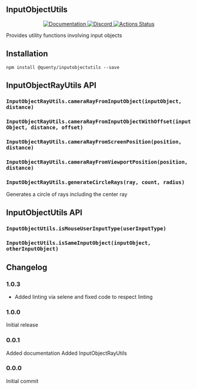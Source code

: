 ## InputObjectUtils
<div align="center">
  <a href="http://quenty.github.io/api/">
    <img src="https://img.shields.io/badge/docs-website-green.svg" alt="Documentation" />
  </a>
  <a href="https://discord.gg/mhtGUS8">
    <img src="https://img.shields.io/badge/discord-nevermore-blue.svg" alt="Discord" />
  </a>
  <a href="https://github.com/Quenty/NevermoreEngine/actions">
    <img src="https://github.com/Quenty/NevermoreEngine/workflows/lint/badge.svg" alt="Actions Status" />
  </a>
</div>

Provides utility functions involving input objects

## Installation
```
npm install @quenty/inputobjectutils --save
```

## InputObjectRayUtils API

### `InputObjectRayUtils.cameraRayFromInputObject(inputObject, distance)`

### `InputObjectRayUtils.cameraRayFromInputObjectWithOffset(inputObject, distance, offset)`

### `InputObjectRayUtils.cameraRayFromScreenPosition(position, distance)`

### `InputObjectRayUtils.cameraRayFromViewportPosition(position, distance)`

### `InputObjectRayUtils.generateCircleRays(ray, count, radius)`
Generates a circle of rays including the center ray

## InputObjectUtils API

### `InputObjectUtils.isMouseUserInputType(userInputType)`

### `InputObjectUtils.isSameInputObject(inputObject, otherInputObject)`

## Changelog

### 1.0.3
- Added linting via selene and fixed code to respect linting

### 1.0.0
Initial release

### 0.0.1
Added documentation
Added InputObjectRayUtils

### 0.0.0
Initial commit
